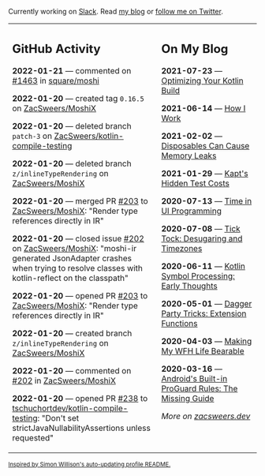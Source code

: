 Currently working on [Slack](https://slack.com/). Read [my blog](https://zacsweers.dev/) or [follow me on Twitter](https://twitter.com/ZacSweers).

<table><tr><td valign="top" width="60%">

## GitHub Activity
<!-- githubActivity starts -->
**2022-01-21** — commented on [#1463](https://github.com/square/moshi/issues/1463#issuecomment-1018604777) in [square/moshi](https://github.com/square/moshi)

**2022-01-20** — created tag `0.16.5` on [ZacSweers/MoshiX](https://github.com/ZacSweers/MoshiX)

**2022-01-20** — deleted branch `patch-3` on [ZacSweers/kotlin-compile-testing](https://github.com/ZacSweers/kotlin-compile-testing)

**2022-01-20** — deleted branch `z/inlineTypeRendering` on [ZacSweers/MoshiX](https://github.com/ZacSweers/MoshiX)

**2022-01-20** — merged PR [#203](https://github.com/ZacSweers/MoshiX/pull/203) to [ZacSweers/MoshiX](https://github.com/ZacSweers/MoshiX): "Render type references directly in IR"

**2022-01-20** — closed issue [#202](https://github.com/ZacSweers/MoshiX/issues/202) on [ZacSweers/MoshiX](https://github.com/ZacSweers/MoshiX): "moshi-ir generated JsonAdapter crashes when trying to resolve classes with kotlin-reflect on the classpath"

**2022-01-20** — opened PR [#203](https://github.com/ZacSweers/MoshiX/pull/203) to [ZacSweers/MoshiX](https://github.com/ZacSweers/MoshiX): "Render type references directly in IR"

**2022-01-20** — created branch `z/inlineTypeRendering` on [ZacSweers/MoshiX](https://github.com/ZacSweers/MoshiX)

**2022-01-20** — commented on [#202](https://github.com/ZacSweers/MoshiX/issues/202#issuecomment-1017855628) in [ZacSweers/MoshiX](https://github.com/ZacSweers/MoshiX)

**2022-01-20** — opened PR [#238](https://github.com/tschuchortdev/kotlin-compile-testing/pull/238) to [tschuchortdev/kotlin-compile-testing](https://github.com/tschuchortdev/kotlin-compile-testing): "Don't set strictJavaNullabilityAssertions unless requested"
<!-- githubActivity ends -->
</td><td valign="top" width="40%">

## On My Blog
<!-- blog starts -->
**2021-07-23** — [Optimizing Your Kotlin Build](https://www.zacsweers.dev/optimizing-your-kotlin-build/)

**2021-06-14** — [How I Work](https://www.zacsweers.dev/how-i-work/)

**2021-02-02** — [Disposables Can Cause Memory Leaks](https://www.zacsweers.dev/disposables-can-cause-memory-leaks/)

**2021-01-29** — [Kapt's Hidden Test Costs](https://www.zacsweers.dev/kapts-hidden-test-costs/)

**2020-07-13** — [Time in UI Programming](https://www.zacsweers.dev/time-in-ui/)

**2020-07-08** — [Tick Tock: Desugaring and Timezones](https://www.zacsweers.dev/ticktock-desugaring-timezones/)

**2020-06-11** — [Kotlin Symbol Processing: Early Thoughts](https://www.zacsweers.dev/kotlin-symbol-processor-early-thoughts/)

**2020-05-01** — [Dagger Party Tricks: Extension Functions](https://www.zacsweers.dev/dagger-party-tricks-extension-functions/)

**2020-04-03** — [Making My WFH Life Bearable](https://www.zacsweers.dev/making-wfh-life-bearable/)

**2020-03-16** — [Android's Built-in ProGuard Rules: The Missing Guide](https://www.zacsweers.dev/android-proguard-rules/)
<!-- blog ends -->
_More on [zacsweers.dev](https://zacsweers.dev/)_
</td></tr></table>

<sub><a href="https://simonwillison.net/2020/Jul/10/self-updating-profile-readme/">Inspired by Simon Willison's auto-updating profile README.</a></sub>